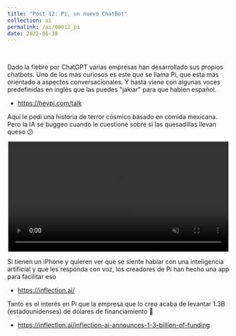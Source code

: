 ```yaml
---
title: "Post 12: Pi, un nuevo ChatBot"
collection: ai
permalink: /ai/00012_pi
date: 2022-06-30
---
```


&nbsp;


Dado la fiebre por ChatGPT varias empresas han desarrollado sus propios chatbots. Uno de los más curiosos es este que se llama Pi, que esta más orientado a aspectos conversacionales. Y hasta viene con algunas voces predefinidas en inglés que las puedes "jakiar" para que hablen español. 
* <https://heypi.com/talk>

Aquí le pedi una historia de terror cósmico basado en comida mexicana. Pero la IA se buggeo cuando le cuestione sobre si las quesadillas llevan queso 😕 

<div>
<center>
<video width="500" autoplay="autoplay" loop="true" controls muted>
  <source src="/images/proteins/000013_pi.mp4" type="video/mp4">
  Your browser does not support the video tag.
</video>
</center>
</div>


Si tienen un iPhone y quieren ver que se siente hablar con una inteligencia artificial y que les responda con voz, los creadores de Pi han hecho una app para facilitar eso
* <https://inflection.ai/>


Tanto es el interés en Pi que la empresa que lo creo acaba de levantar 1.3B (estadounidenses) de dólares de financiamiento 😬
* <https://inflection.ai/inflection-ai-announces-1-3-billion-of-funding>
